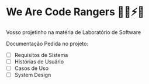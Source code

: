 # We Are Code Rangers 🦸‍♂️⚡🤖

Vosso projetinho na matéria de Laboratório de Software

Documentação Pedida no projeto:
  
  - [ ] Requisitos de Sistema
  - [ ] Histórias de Usuário
  - [ ] Casos de Uso
  - [ ] System Design
